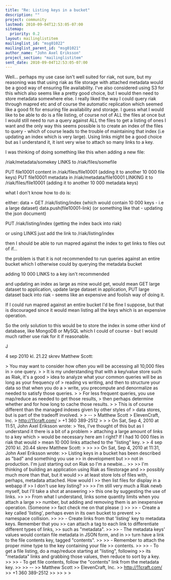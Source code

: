 ```yaml
---
title: "Re: Listing keys in a bucket"
description: ""
project: community
lastmod: 2010-09-04T12:53:05-07:00
sitemap:
  priority: 0.2
layout: mailinglistitem
mailinglist_id: "msg01022"
mailinglist_parent_id: "msg01021"
author_name: "John Axel Eriksson"
project_section: "mailinglistitem"
sent_date: 2010-09-04T12:53:05-07:00
---
```



Well... perhaps my use case isn't well suited for riak, not sure, but my 
reasoning was that using riak as file storage with attached
metadata would be a good way of ensuring file availability. I've also 
considered using S3 for this which also seems like a pretty
good choice, but I would then need to store metadata somewhere else.
I really liked the way I could query riak through mapred etc and of course the 
automatic replication which seemed like a good fit
for ensuring file availability and storage. I guess what I would like to be 
able to do is a file listing, of course not of ALL the files at
once but I would still need to run a query against ALL the files to get a 
listing of ones I want and the only way this seems possible
is to create an index of the files to query - which of course leads to the 
trouble of maintaining that index (i.e updating an index which is very
large). Using links might be a good choice but as I understand it, it isnt very 
wise to attach so many links to a key.

I was thinking of doing something like this when adding a new file:

/riak/metadata/somekey LINKS to /riak/files/somefile

PUT file10001 content in /riak/files/file10001 (adding it to another 10 000 
file keys)
PUT file10001 metadata in /riak/metadata/file10001 LINKING it to 
/riak/files/file10001 (adding it to another 10 000 metadata keys)

what I don't know how to do is:

either:
data = GET /riak/listing/index (which would contain 10 000 keys - i.e a large 
dataset)
data.push(file10001-link) (or something like that - updating the json document)

PUT /riak/listing/index (getting the index back into riak)

or using LINKS just
add the link to /riak/listing/index

then I should be able to run mapred against the index to get links to files out 
of if...

the problem is that it is not recommended to run queries against an entire 
bucket which I otherwise could
by querying the metadata bucket

adding 10 000 LINKS to a key isn't recommended

and updating an index as large as mine would get, would mean GET large dataset 
to application, update
large dataset in application, PUT large dataset back into riak - seems like an 
expensive and foolish way
of doing it.

If I could run mapred against an entire bucket I'd be fine I suppose, but that 
is discouraged since it would mean
listing all the keys which is an expensive operation.

So the only solution to this would be to store the index in some other kind of 
database, like MongoDB or MySQL which
I could of course - but I would much rather use riak for it if reasonable.

J


4 sep 2010 kl. 21.22 skrev Matthew Scott:

&gt; You may want to consider how often you will be accessing all 10,000 files in 
&gt; one query.
&gt; 
&gt; It is my understanding that with a key/value store such as Riak, it's a good 
&gt; idea to analyze what your common queries will be as long as your frequency of 
&gt; reading vs writing, and then to structure your data so that when you do a 
&gt; write, you precompute and denormalize as needed to satisfy those queries.
&gt; 
&gt; For less frequent queries, you use map/reduce as needed to get those results, 
&gt; then perhaps determine whether and for how long to cache those results.
&gt; 
&gt; This is of course different than the managed indexes given by other styles of 
&gt; data stores, but is part of the tradeoff involved.
&gt; 
&gt; --
&gt; Matthew Scott
&gt; ElevenCraft, Inc.
&gt; http://11craft.com/
&gt; +1 360 389-2512
&gt; 
&gt; 
&gt; On Sat, Sep 4, 2010 at 11:51, John Axel Eriksson  wrote:
&gt; Yes, I've thought of this but as I understand it there is a bit of a problem 
&gt; attaching a large amount of links to a key which
&gt; would be necessary here am I right? If I had 10 000 files in riak that would 
&gt; mean 10 000 links attached to the "listing" key.
&gt; 
&gt; 4 sep 2010 kl. 20.44 skrev Matthew Scott:
&gt; 
&gt;&gt; 
&gt;&gt; On Sat, Sep 4, 2010 at 11:31, John Axel Eriksson  wrote:
&gt;&gt; Listing keys in a bucket has been described as "bad" and something you use 
&gt;&gt; in development but
&gt;&gt; not in production. I'm just starting out on Riak so I'm a newbie...
&gt;&gt; 
&gt;&gt; I'm thinking of building an application using Riak as filestorage and 
&gt;&gt; possibly much more than that, but it would
&gt;&gt; at least store lots of files with, perhaps, metadata attached. How would I 
&gt;&gt; then list files for display in a webapp if
&gt;&gt; I don't use key listing?
&gt;&gt; 
&gt;&gt; I'm still very much a Riak newb myself, but I'll take a shot at answering 
&gt;&gt; this one by suggesting the use of links.
&gt;&gt; 
&gt;&gt; From what I understand, links some quantity limits when you attach a large 
&gt;&gt; number, but adding and removing them is an inexpensive operation. (Someone 
&gt;&gt; fact check me on that please :)
&gt;&gt; 
&gt;&gt; - Create a key called 'listing', perhaps even in its own bucket to prevent 
&gt;&gt; namespace collision.
&gt;&gt; 
&gt;&gt; - Create links from that 'listing' key to metadata keys. Remember that you 
&gt;&gt; can attach a tag to each link to differentiate different types of links, 
&gt;&gt; such as "metadata".
&gt;&gt; 
&gt;&gt; - The metadata keys' values would contain file metadata in JSON form, and in 
&gt;&gt; turn have a link to the file contents key, tagged "contents".
&gt;&gt; 
&gt;&gt; - Remember to attach the proper mime type to the key containing your file 
&gt;&gt; contents.
&gt;&gt; 
&gt;&gt; - To get a file listing, do a map/reduce starting at "listing", following 
&gt;&gt; its "metadata" links and grabbing those values, then reduce to sort by a key.
&gt;&gt; 
&gt;&gt; - To get file contents, follow the "contents" link from the metadata key.
&gt;&gt; 
&gt;&gt; --
&gt;&gt; Matthew Scott
&gt;&gt; ElevenCraft, Inc.
&gt;&gt; http://11craft.com/
&gt;&gt; +1 360 389-2512
&gt;&gt; 
&gt;&gt; 
&gt; 
&gt; 


